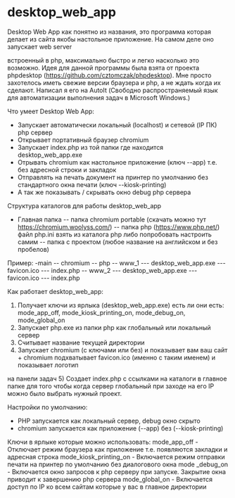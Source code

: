 # desktop_web_app 

Desktop Web App как понятно из названия, это программа которая делает из сайта якобы настольное приложение. На самом деле оно запускает web server 

встроенный в php, максимально быстро и легко насколько это возможно.
Идея для данной программы была взята от проекта phpdesktop (https://github.com/cztomczak/phpdesktop).
Мне просто захотелось иметь свежие версии браузера и php, а не ждать когда их сделают.
Написал я его на AutoIt (Свободно распространяемый язык для автоматизации выполнения задач в Microsoft Windows.)

Что умеет Desktop Web App:
- Запускает автоматически локальный (localhost) и сетевой (IP ПК) php сервер
- Открывает портативный браузер chromium
- Запускает index.php из той папки где находится desktop_web_app.exe
- Отрывать chromium как настольное приложение (ключ --app) т.е. без адресной строки и закладок
-  Отправлять на печать документ на принтер по умолчанию без стандартного окна печати (ключ --kiosk-printing)
- А так же показывать / скрывать окно debug php сервера

Структура каталогов для работы desktop_web_app
- Главная папка 
-- папка chromium portable (скачать можно тут https://chromium.woolyss.com/)
-- папка php (https://www.php.net/) файл php.ini взять из каталога php либо попробовать настроить самим
-- папка с проектом (любое название на английском и без пробелов)

Пример:
-main
-- chromium
-- php
-- www_1
--- desktop_web_app.exe
--- favicon.ico
--- index.php
-- www_2
--- desktop_web_app.exe
--- favicon.ico
--- index.php

Как работает desktop_web_app:
1) Получает ключи из ярлыка (desktop_web_app.exe) есть ли они есть:    
mode_app_off, mode_kiosk_printing_on, mode_debug_on, mode_global_on
2) Запускает php.exe из папки php как глобальный или локальный сервер
3) Считывает название текущей директории 
4) Запускает chromium (с ключами или без) и показывает вам ваш сайт + chromium подхватывает favicon.ico (именно с таким именем) и показывает логотип 

на панели задач
5) Создает index.php с ссылками на каталоги в главное папке для того чтобы когда сервер глобальный при заходе
 на его IP можно было выбрать нужный проект.

Настройки по умолчанию:
- PHP запускается как локальный сервер, debug окно скрыто
- chromium запускается как приложение (--app) без (--kiosk-printing)

Ключи в ярлыке которые можно использовать:
mode_app_off - Отключает режим браузера как приложение т.е. появляются закладки и адресная строка
mode_kiosk_printing_on - Включается режим отправки печати на принтер по умолчанию без диалогового окна
mode
_debug_on - Включается окно запросов к php серверу при запуске. Закрытие окна приводит к завершению php сервера
mode_global_on - Включается доступ по IP ко всем сайтам которые у вас в главное директории

